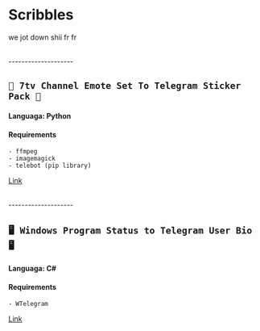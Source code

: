 # Scribbles

we jot down shii fr fr


<br>
--------------------

## ` 🔮 7tv Channel Emote Set To Telegram Sticker Pack 🔮 `
#### Languaga: Python
#### Requirements
```
- ffmpeg
- imagemagick
- telebot (pip library)
```
[Link](https://github.com/Saikyo0/Scribbles/blob/main/SteamSaleForecast.py)


<br>
--------------------

## ` 🖥️ Windows Program Status to Telegram User Bio 🖥️ `
#### Languaga: C#

#### Requirements
```
- WTelegram
```
[Link](https://github.com/Saikyo0/Scribbles/blob/main/StatusToTelegramBio.CS)

